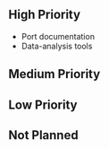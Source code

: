 ## High Priority ##

  * Port documentation
  * Data-analysis tools

## Medium Priority ##

## Low Priority ##

## Not Planned ##
